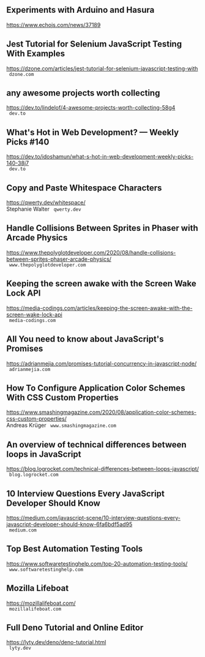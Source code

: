 ## Experiments with Arduino and Hasura  
https://www.echojs.com/news/37189  
 
  

## Jest Tutorial for Selenium JavaScript Testing With Examples  
https://dzone.com/articles/jest-tutorial-for-selenium-javascript-testing-with  
 ` dzone.com`
  

## any awesome projects worth collecting  
https://dev.to/lindelof/4-awesome-projects-worth-collecting-58g4  
 ` dev.to`
  

## What's Hot in Web Development? — Weekly Picks #140  
https://dev.to/idoshamun/what-s-hot-in-web-development-weekly-picks-140-38j7  
 ` dev.to`
  

## Copy and Paste Whitespace Characters  
https://qwerty.dev/whitespace/  
Stephanie Walter ` qwerty.dev`
  

## Handle Collisions Between Sprites in Phaser with Arcade Physics  
https://www.thepolyglotdeveloper.com/2020/08/handle-collisions-between-sprites-phaser-arcade-physics/  
 ` www.thepolyglotdeveloper.com`
  

## Keeping the screen awake with the Screen Wake Lock API  
https://media-codings.com/articles/keeping-the-screen-awake-with-the-screen-wake-lock-api  
 ` media-codings.com`
  

## All You need to know about JavaScript's Promises  
https://adrianmejia.com/promises-tutorial-concurrency-in-javascript-node/  
 ` adrianmejia.com`
  

## How To Configure Application Color Schemes With CSS Custom Properties  
https://www.smashingmagazine.com/2020/08/application-color-schemes-css-custom-properties/  
Andreas Krüger ` www.smashingmagazine.com`
  

## An overview of technical differences between loops in JavaScript  
https://blog.logrocket.com/technical-differences-between-loops-javascript/  
 ` blog.logrocket.com`
  

## 10 Interview Questions Every JavaScript Developer Should Know  
https://medium.com/javascript-scene/10-interview-questions-every-javascript-developer-should-know-6fa6bdf5ad95  
 ` medium.com`
  

## Top Best Automation Testing Tools  
https://www.softwaretestinghelp.com/top-20-automation-testing-tools/  
 ` www.softwaretestinghelp.com`
  

## Mozilla Lifeboat  
https://mozillalifeboat.com/  
 ` mozillalifeboat.com`
  

## Full Deno Tutorial and Online Editor  
https://lyty.dev/deno/deno-tutorial.html  
 ` lyty.dev`
  

